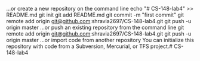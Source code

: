 …or create a new repository on the command line
echo "# CS-148-lab4" >> README.md
git init
git add README.md
git commit -m "first commit"
git remote add origin git@github.com:shravia2697/CS-148-lab4.git
git push -u origin master
…or push an existing repository from the command line
git remote add origin git@github.com:shravia2697/CS-148-lab4.git
git push -u origin master
…or import code from another repository
You can initialize this repository with code from a Subversion, Mercurial, or TFS project.# CS-148-lab4
